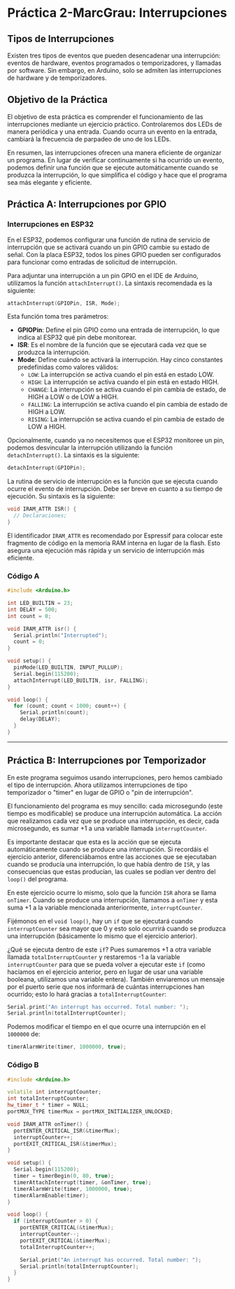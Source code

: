 # Práctica 2-MarcGrau: Interrupciones

## Tipos de Interrupciones

Existen tres tipos de eventos que pueden desencadenar una interrupción: eventos de hardware, eventos programados o temporizadores, y llamadas por software. Sin embargo, en Arduino, solo se admiten las interrupciones de hardware y de temporizadores.

## Objetivo de la Práctica

El objetivo de esta práctica es comprender el funcionamiento de las interrupciones mediante un ejercicio práctico. Controlaremos dos LEDs de manera periódica y una entrada. Cuando ocurra un evento en la entrada, cambiará la frecuencia de parpadeo de uno de los LEDs.

En resumen, las interrupciones ofrecen una manera eficiente de organizar un programa. En lugar de verificar continuamente si ha ocurrido un evento, podemos definir una función que se ejecute automáticamente cuando se produzca la interrupción, lo que simplifica el código y hace que el programa sea más elegante y eficiente.

## Práctica A: Interrupciones por GPIO

### Interrupciones en ESP32

En el ESP32, podemos configurar una función de rutina de servicio de interrupción que se activará cuando un pin GPIO cambie su estado de señal. Con la placa ESP32, todos los pines GPIO pueden ser configurados para funcionar como entradas de solicitud de interrupción.

Para adjuntar una interrupción a un pin GPIO en el IDE de Arduino, utilizamos la función `attachInterrupt()`. La sintaxis recomendada es la siguiente:

```cpp
attachInterrupt(GPIOPin, ISR, Mode);
```

Esta función toma tres parámetros:

- **GPIOPin**: Define el pin GPIO como una entrada de interrupción, lo que indica al ESP32 qué pin debe monitorear.
- **ISR**: Es el nombre de la función que se ejecutará cada vez que se produzca la interrupción.
- **Mode**: Define cuándo se activará la interrupción. Hay cinco constantes predefinidas como valores válidos:
  - `LOW`: La interrupción se activa cuando el pin está en estado LOW.
  - `HIGH`: La interrupción se activa cuando el pin está en estado HIGH.
  - `CHANGE`: La interrupción se activa cuando el pin cambia de estado, de HIGH a LOW o de LOW a HIGH.
  - `FALLING`: La interrupción se activa cuando el pin cambia de estado de HIGH a LOW.
  - `RISING`: La interrupción se activa cuando el pin cambia de estado de LOW a HIGH.

Opcionalmente, cuando ya no necesitemos que el ESP32 monitoree un pin, podemos desvincular la interrupción utilizando la función `detachInterrupt()`. La sintaxis es la siguiente:

```cpp
detachInterrupt(GPIOPin);
```

La rutina de servicio de interrupción es la función que se ejecuta cuando ocurre el evento de interrupción. Debe ser breve en cuanto a su tiempo de ejecución. Su sintaxis es la siguiente:

```cpp
void IRAM_ATTR ISR() {
  // Declaraciones;
}
```

El identificador `IRAM_ATTR` es recomendado por Espressif para colocar este fragmento de código en la memoria RAM interna en lugar de la flash. Esto asegura una ejecución más rápida y un servicio de interrupción más eficiente.

### Código A

```cpp
#include <Arduino.h>

int LED_BUILTIN = 23;
int DELAY = 500;
int count = 0;

void IRAM_ATTR isr() {
  Serial.println("Interrupted");
  count = 0;
}

void setup() {
  pinMode(LED_BUILTIN, INPUT_PULLUP);
  Serial.begin(115200);
  attachInterrupt(LED_BUILTIN, isr, FALLING);
}

void loop() {
  for (count; count < 1000; count++) {
    Serial.println(count);
    delay(DELAY);
  }
}
```

---

## Práctica B: Interrupciones por Temporizador

En este programa seguimos usando interrupciones, pero hemos cambiado el tipo de interrupción. Ahora utilizamos interrupciones de tipo temporizador o "timer" en lugar de GPIO o "pin de interrupción".

El funcionamiento del programa es muy sencillo: cada microsegundo (este tiempo es modificable) se produce una interrupción automática. La acción que realizamos cada vez que se produce una interrupción, es decir, cada microsegundo, es sumar +1 a una variable llamada `interruptCounter`.

Es importante destacar que esta es la acción que se ejecuta automáticamente cuando se produce una interrupción. Si recordáis el ejercicio anterior, diferenciábamos entre las acciones que se ejecutaban cuando se producía una interrupción, lo que había dentro de `ISR`, y las consecuencias que estas producían, las cuales se podían ver dentro del `loop()` del programa.

En este ejercicio ocurre lo mismo, solo que la función `ISR` ahora se llama `onTimer`. Cuando se produce una interrupción, llamamos a `onTimer` y esta suma +1 a la variable mencionada anteriormente, `interruptCounter`.

Fijémonos en el `void loop()`, hay un `if` que se ejecutará cuando `interruptCounter` sea mayor que 0 y esto solo ocurrirá cuando se produzca una interrupción (básicamente lo mismo que el ejercicio anterior).

¿Qué se ejecuta dentro de este `if`? Pues sumaremos +1 a otra variable llamada `totalInterruptCounter` y restaremos -1 a la variable `interruptCounter` para que se pueda volver a ejecutar este `if` (como hacíamos en el ejercicio anterior, pero en lugar de usar una variable booleana, utilizamos una variable entera). También enviaremos un mensaje por el puerto serie que nos informará de cuántas interrupciones han ocurrido; esto lo hará gracias a `totalInterruptCounter`:

```cpp
Serial.print("An interrupt has occurred. Total number: ");
Serial.println(totalInterruptCounter);
```

Podemos modificar el tiempo en el que ocurre una interrupción en el `1000000` de:

```cpp
timerAlarmWrite(timer, 1000000, true);
```

### Código B

```cpp
#include <Arduino.h>

volatile int interruptCounter;
int totalInterruptCounter;
hw_timer_t * timer = NULL;
portMUX_TYPE timerMux = portMUX_INITIALIZER_UNLOCKED;

void IRAM_ATTR onTimer() {
  portENTER_CRITICAL_ISR(&timerMux);
  interruptCounter++;
  portEXIT_CRITICAL_ISR(&timerMux);
}

void setup() {
  Serial.begin(115200);
  timer = timerBegin(0, 80, true);
  timerAttachInterrupt(timer, &onTimer, true);
  timerAlarmWrite(timer, 1000000, true);
  timerAlarmEnable(timer);
}

void loop() {
  if (interruptCounter > 0) {
    portENTER_CRITICAL(&timerMux);
    interruptCounter--;
    portEXIT_CRITICAL(&timerMux);
    totalInterruptCounter++;

    Serial.print("An interrupt has occurred. Total number: ");
    Serial.println(totalInterruptCounter);
  }
}
```
